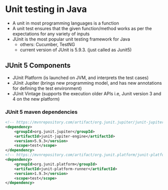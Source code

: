 # Unit testing in Java

- A unit in most programming languages is a function
- A unit test ensures that the given function/method works as per the expectations for any variety of inputs
- JUnit is the most popular unit testing framework for Java
    - others: Cucumber, TestNG
    - current version of JUnit is 5.9.3. (just called as Junit5)

## JUnit 5 Components
- JUnit Platform (is launched on JVM, and interprets the test cases)
- JUnit Jupiter (brings new programming model, and has new annotations for defining the test environment)
- JUnit Vintage (supports the execution older APIs i.e, Junit version 3 and 4 on the new platform)

### JUnit 5 maven dependencies

```xml
<!-- https://mvnrepository.com/artifact/org.junit.jupiter/junit-jupiter-engine -->
<dependency>
    <groupId>org.junit.jupiter</groupId>
    <artifactId>junit-jupiter-engine</artifactId>
    <version>5.9.3</version>
    <scope>test</scope>
</dependency>
<!-- https://mvnrepository.com/artifact/org.junit.platform/junit-platform-runner -->
<dependency>
    <groupId>org.junit.platform</groupId>
    <artifactId>junit-platform-runner</artifactId>
    <version>1.9.3</version>
    <scope>test</scope>
</dependency>
```